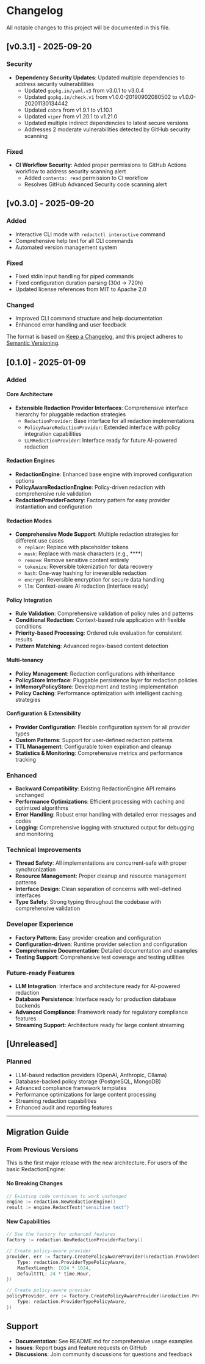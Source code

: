 # Changelog

All notable changes to this project will be documented in this file.

## [v0.3.1] - 2025-09-20

### Security
- **Dependency Security Updates**: Updated multiple dependencies to address security vulnerabilities
  - Updated `gopkg.in/yaml.v3` from v3.0.1 to v3.0.4
  - Updated `gopkg.in/check.v1` from v1.0.0-20190902080502 to v1.0.0-20201130134442
  - Updated `cobra` from v1.9.1 to v1.10.1
  - Updated `viper` from v1.20.1 to v1.21.0
  - Updated multiple indirect dependencies to latest secure versions
  - Addresses 2 moderate vulnerabilities detected by GitHub security scanning

### Fixed
- **CI Workflow Security**: Added proper permissions to GitHub Actions workflow to address security scanning alert
  - Added `contents: read` permission to CI workflow
  - Resolves GitHub Advanced Security code scanning alert

## [v0.3.0] - 2025-09-20

### Added
- Interactive CLI mode with `redactctl interactive` command
- Comprehensive help text for all CLI commands
- Automated version management system

### Fixed
- Fixed stdin input handling for piped commands
- Fixed configuration duration parsing (30d -> 720h)
- Updated license references from MIT to Apache 2.0

### Changed
- Improved CLI command structure and help documentation
- Enhanced error handling and user feedback

The format is based on [Keep a Changelog](https://keepachangelog.com/en/1.0.0/),
and this project adheres to [Semantic Versioning](https://semver.org/spec/v2.0.0.html).

## [0.1.0] - 2025-01-09

### Added

#### Core Architecture
- **Extensible Redaction Provider Interfaces**: Comprehensive interface hierarchy for pluggable redaction strategies
  - `RedactionProvider`: Base interface for all redaction implementations
  - `PolicyAwareRedactionProvider`: Extended interface with policy integration capabilities
  - `LLMRedactionProvider`: Interface ready for future AI-powered redaction

#### Redaction Engines
- **RedactionEngine**: Enhanced base engine with improved configuration options
- **PolicyAwareRedactionEngine**: Policy-driven redaction with comprehensive rule validation
- **RedactionProviderFactory**: Factory pattern for easy provider instantiation and configuration

#### Redaction Modes
- **Comprehensive Mode Support**: Multiple redaction strategies for different use cases
  - `replace`: Replace with placeholder tokens
  - `mask`: Replace with mask characters (e.g., ****)
  - `remove`: Remove sensitive content entirely
  - `tokenize`: Reversible tokenization for data recovery
  - `hash`: One-way hashing for irreversible redaction
  - `encrypt`: Reversible encryption for secure data handling
  - `llm`: Context-aware AI redaction (interface ready)

#### Policy Integration
- **Rule Validation**: Comprehensive validation of policy rules and patterns
- **Conditional Redaction**: Context-based rule application with flexible conditions
- **Priority-based Processing**: Ordered rule evaluation for consistent results
- **Pattern Matching**: Advanced regex-based content detection

#### Multi-tenancy
- **Policy Management**: Redaction configurations with inheritance
- **PolicyStore Interface**: Pluggable persistence layer for redaction policies
- **InMemoryPolicyStore**: Development and testing implementation
- **Policy Caching**: Performance optimization with intelligent caching strategies

#### Configuration & Extensibility
- **Provider Configuration**: Flexible configuration system for all provider types
- **Custom Patterns**: Support for user-defined redaction patterns
- **TTL Management**: Configurable token expiration and cleanup
- **Statistics & Monitoring**: Comprehensive metrics and performance tracking

### Enhanced
- **Backward Compatibility**: Existing RedactionEngine API remains unchanged
- **Performance Optimizations**: Efficient processing with caching and optimized algorithms
- **Error Handling**: Robust error handling with detailed error messages and codes
- **Logging**: Comprehensive logging with structured output for debugging and monitoring

### Technical Improvements
- **Thread Safety**: All implementations are concurrent-safe with proper synchronization
- **Resource Management**: Proper cleanup and resource management patterns
- **Interface Design**: Clean separation of concerns with well-defined interfaces
- **Type Safety**: Strong typing throughout the codebase with comprehensive validation

### Developer Experience
- **Factory Pattern**: Easy provider creation and configuration
- **Configuration-driven**: Runtime provider selection and configuration
- **Comprehensive Documentation**: Detailed documentation and examples
- **Testing Support**: Comprehensive test coverage and testing utilities

### Future-ready Features
- **LLM Integration**: Interface and architecture ready for AI-powered redaction
- **Database Persistence**: Interface ready for production database backends
- **Advanced Compliance**: Framework ready for regulatory compliance features
- **Streaming Support**: Architecture ready for large content streaming

## [Unreleased]

### Planned
- LLM-based redaction providers (OpenAI, Anthropic, Ollama)
- Database-backed policy storage (PostgreSQL, MongoDB)
- Advanced compliance framework templates
- Performance optimizations for large content processing
- Streaming redaction capabilities
- Enhanced audit and reporting features

---

## Migration Guide

### From Previous Versions

This is the first major release with the new architecture. For users of the basic RedactionEngine:

#### No Breaking Changes
```go
// Existing code continues to work unchanged
engine := redaction.NewRedactionEngine()
result := engine.RedactText("sensitive text")
```

#### New Capabilities
```go
// Use the factory for enhanced features
factory := redaction.NewRedactionProviderFactory()

// Create policy-aware provider
provider, err := factory.CreatePolicyAwareProvider(&redaction.ProviderConfig{
    Type: redaction.ProviderTypePolicyAware,
    MaxTextLength: 1024 * 1024,
    DefaultTTL: 24 * time.Hour,
})

// Create policy-aware provider
policyProvider, err := factory.CreatePolicyAwareProvider(&redaction.ProviderConfig{
    Type: redaction.ProviderTypePolicyAware,
})
```

## Support

- **Documentation**: See README.md for comprehensive usage examples
- **Issues**: Report bugs and feature requests on GitHub
- **Discussions**: Join community discussions for questions and feedback
